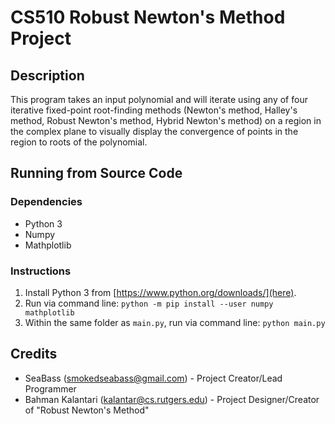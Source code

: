 #  CS510 Robust Newton's Method Project
## Description
This program takes an input polynomial and will iterate using any of four iterative fixed-point root-finding methods (Newton's method, Halley's method, Robust Newton's method, Hybrid Newton's method) on a region in the complex plane to visually display the convergence of points in the region to roots of the polynomial.
## Running from Source Code
### Dependencies
* Python 3
* Numpy
* Mathplotlib
### Instructions
1. Install Python 3 from [https://www.python.org/downloads/](here).
2. Run via command line:
`python -m pip install --user numpy mathplotlib`
3. Within the same folder as `main.py`, run via command line:
`python main.py`
## Credits
* SeaBass (smokedseabass@gmail.com) - Project Creator/Lead Programmer
* Bahman Kalantari (kalantar@cs.rutgers.edu) - Project Designer/Creator of "Robust Newton's Method"